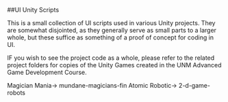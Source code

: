 ##UI Unity Scripts

This is a small collection of UI scripts used in various Unity projects.
They are somewhat disjointed, as they generally serve as small parts to a larger whole, but these suffice as
something of a proof of concept for coding in UI. 

IF you wish to see the project code as a whole, please refer to the related project folders for copies of the Unity Games
created in the UNM Advanced Game Development Course.

Magician Mania-> mundane-magicians-fin
Atomic Robotic-> 2-d-game-robots